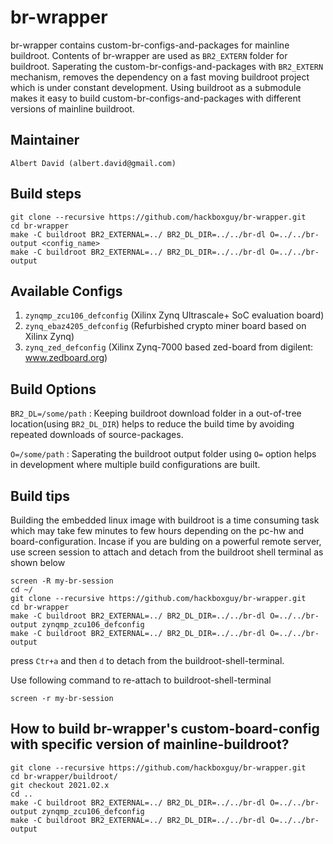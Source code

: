 # br-wrapper

br-wrapper contains custom-br-configs-and-packages for mainline buildroot. Contents of br-wrapper are used as ```BR2_EXTERN``` folder for buildroot. Saperating the custom-br-configs-and-packages with ```BR2_EXTERN``` mechanism, removes the dependency on a fast moving buildroot project which is under constant development.
Using buildroot as a submodule makes it easy to build custom-br-configs-and-packages with different versions of mainline buildroot.

## Maintainer
	Albert David (albert.david@gmail.com)

## Build steps
    git clone --recursive https://github.com/hackboxguy/br-wrapper.git
    cd br-wrapper
    make -C buildroot BR2_EXTERNAL=../ BR2_DL_DIR=../../br-dl O=../../br-output <config_name>
    make -C buildroot BR2_EXTERNAL=../ BR2_DL_DIR=../../br-dl O=../../br-output

## Available Configs
1. ```zynqmp_zcu106_defconfig``` (Xilinx Zynq Ultrascale+ SoC evaluation board)
2. ```zynq_ebaz4205_defconfig``` (Refurbished crypto miner board based on Xilinx Zynq)
3. ```zynq_zed_defconfig``` (Xilinx Zynq-7000 based zed-board from digilent: www.zedboard.org)


## Build Options
```BR2_DL=/some/path``` : Keeping buildroot download folder in a out-of-tree location(using ```BR2_DL_DIR```) helps to reduce the build time by avoiding repeated downloads of source-packages.
    
```O=/some/path``` : Saperating the buildroot output folder using ```O=``` option helps in development where multiple build configurations are built.
    
## Build tips
Building the embedded linux image with buildroot is a time consuming task which may take few minutes to few hours depending on the pc-hw and board-configuration. Incase if you are bulding on a powerful remote server, use screen session to attach and detach from the buildroot shell terminal as shown below
        
    screen -R my-br-session
    cd ~/
    git clone --recursive https://github.com/hackboxguy/br-wrapper.git
    cd br-wrapper
    make -C buildroot BR2_EXTERNAL=../ BR2_DL_DIR=../../br-dl O=../../br-output zynqmp_zcu106_defconfig
    make -C buildroot BR2_EXTERNAL=../ BR2_DL_DIR=../../br-dl O=../../br-output
press ```Ctr+a``` and then ```d``` to detach from the buildroot-shell-terminal.

Use following command to re-attach to  buildroot-shell-terminal

    screen -r my-br-session

## How to build br-wrapper's custom-board-config with specific version of mainline-buildroot?
    git clone --recursive https://github.com/hackboxguy/br-wrapper.git
    cd br-wrapper/buildroot/
    git checkout 2021.02.x
    cd ..
    make -C buildroot BR2_EXTERNAL=../ BR2_DL_DIR=../../br-dl O=../../br-output zynqmp_zcu106_defconfig
    make -C buildroot BR2_EXTERNAL=../ BR2_DL_DIR=../../br-dl O=../../br-output
